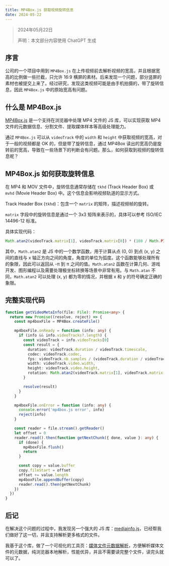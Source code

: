 ```yaml
---
title: MP4Box.js 获取视频旋转信息
date: 2024-05-22
---
```


> 2024年05月22日
>
> 声明：本文部分内容使用 ChatGPT 生成

## 序言

公司的一个项目中用到 `MP4Box.js` 在上传视频前去解析视频的宽高，并且根据宽高的比例做一些拦截，只允许 16:9 横屏的素材。后来发现一个问题，部分竖屏的素材也被提交上来了。经过研究，发现这类视频可能是由手机拍摄的，带了旋转信息，因此 `MP4Box.js` 中的原始宽高有问题。

## 什么是 MP4Box.js

[MP4Box.js](https://github.com/gpac/mp4box.js) 是一个支持在浏览器中处理 MP4 文件的 JS 库，可以实现获取 MP4 文件的元数据信息、分割文件、提取媒体样本等高级处理能力。

通过 `MP4Box.js` 可以从 `videoTrack` 中的 `width` 和 `height` 中获取视频的宽高，对于一般的视频都是 OK 的，但是带了旋转信息，通过 MP4Box 读出的宽高仍是旋转前的宽高，导致在一些场景下的判断会有问题。那么，如何获取到视频的旋转信息呢？

## MP4Box.js 如何获取旋转信息

在 MP4 和 MOV 文件中，旋转信息通常存储在 `tkhd` (Track Header Box) 或 `mvhd` (Movie Header Box) 中。这个信息会影响视频轨道的显示方式。

Track Header Box (`tkhd`)：包含一个 `matrix` 的矩阵，描述视频帧的旋转。

`matrix` 字段中的旋转信息是通过一个 3x3 矩阵来表示的，具体可以参考 ISO/IEC 14496-12 标准。

具体实现代码：

```typescript
Math.atan2(videoTrack.matrix[1], videoTrack.matrix[0]) * (180 / Math.PI)
```

其中，`Math.atan2` 是 JS 中的一个数学函数，用于计算从点 (0, 0) 到点 (x, y) 之间的直线与 x 轴正方向之间的角度，角度的单位为弧度。这个函数能够处理所有的象限，因此可以返回从 -π 到 π 之间的值。`Math.atan2` 函数在计算几何、游戏开发、图形编程以及需要处理极坐标转换等场景中非常有用。与 `Math.atan` 不同，`Math.atan2` 可以处理 (x, y) 都为零的情况，并根据 x 和 y 的符号确定正确的象限。

## 完整实现代码

```typescript
function getVideoMetaInfo(file: File): Promise<any> {
  return new Promise((resolve, reject) => {
    const mp4boxFile = MP4Box.createFile()

    mp4boxFile.onReady = function (info: any) {
      if (info && info.videoTracks?.length) {
        const videoTrack = info.videoTracks[0]
        const result = {
          duration: videoTrack.duration / videoTrack.timescale,
          codec: videoTrack.codec,
          fps: videoTrack.nb_samples / (videoTrack.duration / videoTrack.timescale),
          width: videoTrack.video.width,
          height: videoTrack.video.height,
          rotation: Math.atan2(videoTrack.matrix[1], videoTrack.matrix[0]) * (180 / Math.PI),
        }

        resolve(result)
      }
    }

    mp4boxFile.onError = function (info: any) {
      console.error('mp4box.js error', info)
      reject(info)
    }

    const reader = file.stream().getReader()
    let offset = 0
    reader.read().then(function getNextChunk({ done, value }: any) {
      if (done) {
        mp4boxFile.flush()
        return
      }

      const copy = value.buffer
      copy.fileStart = offset
      offset += value.length
      mp4boxFile.appendBuffer(copy)
      reader.read().then(getNextChunk)
    })
  })
}
```

## 后记

在解决这个问题的过程中，我发现另一个强大的 JS 库：[mediainfo.js](https://github.com/buzz/mediainfo.js)，已经帮我们做好了这一切，并且支持解析更多格式的文件。

我基于这个库，做了一个可视化的工具页：[媒体文件元数据解析](https://tools.yuanfen.net/metadata)，方便解析媒体文件的元数据，纯浏览器本地解析，性能优异，并且不需要读完整个文件，读完头就可以了。
